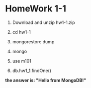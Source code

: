 <h1> HomeWork 1-1 </h1>

1) Download and unzip hw1-1.zip

2) cd hw1-1

3) mongorestore dump

4) mongo

5) use  m101

6) db.hw1_1.findOne()


<strong> the answer is: "Hello from MongoDB!"</strong>